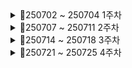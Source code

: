 <details> 
   <summary>📌250702 ~ 250704 1주차</summary>

<details> 
   <summary>250702 파이썬 1일차</summary> 

   - **✅ Situation** – 상황

   ***변수, 연산자, 데이터타입(자료의 형태)에 대한 학습***

   - **✅ Task** – 과제
   아래 내용 관련 문제들 주말에 공부하기
   
           1. 연산자 사용 중 실제 오류가 생길 수 있는 부분
               - ( ) 괄호로 우선 연산해야 하는 것들을 꼭 묶기
           2. 얕은복사 / 깊은복사 (원본 훼손되면 안되는 경우 주의하기)
           3. 컨테이너 자료형 중 매핑형
        
   - **✅ Action** – 행동
   학습 내용 복습하기
   
           1. 고정 소수점(Fixed Point)과 부동 소수점(Floating Point)
           2. 문자열 이스케이프 (\역슬래시)
           3. 논리연산 (우선순위 not > and > or)
           4. 컨테이너 자료형 중 시퀀스 형(list, tuple, range)
           5. 공통 연산자 (가변형 타입, 불가변형 타입 모두 동일하게 사용할 수 있는 연산자)
   
   - **✅ Result** – 결과
   아래 내용을 이해함
   
           1. 동등비교연산(자료형, 값) / 완전항등연산(주소, 자료형, 값)
           2. 단락평가(Short Circuit Evalution) - 하나면 참이면 어차피 참이기 때문에 거기서 평가를 멈춤
           3. 가변형 타입(list) vs 불가변형 타입(tuple, range)
</details>

<details> 
   <summary>250703 파이썬 2일차</summary> 

- **✅ Situation** – 상황

***제어문[조건문, 반복문(while)]에 대한 학습***

- **✅ Task** – 과제
아래 내용 관련 문제들 주말에 공부하기

        1. 조건문, 반복문에서 '가독성(짧은 줄), 실행시간 짧게, 메모리 적게' 할 수 있는 코드 작성
        2. 순서도 작성하는 방법 연습하기 (https://app.code2flow.com/)(https://draw.io)
        
- **✅ Action** – 행동
학습 내용 복습하기

        1. 간단한 if문, 다중 조건문
        2. while 문
        3. match~case문
            - ' _ ' (언더바)는 와일드카드라고 부르고 앞에 조건들을 제외한 모든 것을 포함
            - ' | ' (OR)은 또는을 의미. 둘 중에 하나라도 만족하면 참
            - ' * ' (별)은 앞에 값을 제외하고 나머지 요소들을 모두 저장하는 변수(패킹) 앞에 붙임

  - match~case문
  ```
  match 변수 or 값:
     case 값:
        실행문
  ```

- **✅ Result** – 결과
아래 내용을 이해함

        1. flag 변수 - 여러개의 조건문들이 하나의 상황에 의해서 함께 제어되어야 하는 경우
        2. := (왈러스 오퍼레이터, 바다코끼리 연산자) - 할당과 리턴을 동시에 하게 해줍니다.
  </details>

<details> 
   <summary>250704 파이썬 3일차</summary> 

<u>개인사정으로 독학</u>
- 파이썬 기초 2 제어문 ~ 기초 3 데코레이터
 </details>
 
</details>


<details> 
   <summary>📌250707 ~ 250711 2주차</summary>
<details> 
   <summary>250707 파이썬 4일차</summary> 

- **✅ Situation** – 상황
  
    ***함수, 문자열 출력, 정규식에 대한 학습***

- **✅ Task** – 과제
익숙하지 않은 내용 공부하기

        1. 정규식(Regular Expression)
            1. match()
            2. search()
            3. findall()
            4. finditer()
            - 정규식 패턴 찾기 사이트: https://regex101.com/
        
- **✅ Action** – 행동
학습 내용 복습하기

        1. List Comprehension
        - 기존 List를 사용해서 간단히 다른 리스트를 만드는 기법
        - [(변수에 적용할 수식) for (변수) in (for문이 돌아가는 범위)]
        2. 문자열 메소드
            1. split()
            2. replace()
            3. strip()
            4. join()
            5. format()

- **✅ Result** – 결과
아래 내용을 배움

        1. p = re.compile(r"^happy", re.I)
            - 정규식에는 raw string 표기를 습관적으로 붙여주기
        2. join은 split과 반대로 iterable 객체를 string으로 만들어줌
        3. re.sub()
            - 위치를 소괄호로 분리해서 1부터 순서대로 끊어서 부르는 그루핑과 연계해서많이 사용
</details>

<details> 
   <summary>250708 파이썬 5일차</summary> 

- **✅ Situation** – 상황

  ***모듈, 패키지, 클래스 기초에 대한 학습***

- **✅ Task** – 과제
아래 내용 관련 문제들 주말에 공부하기

        1. 예외 응용 하기
        
- **✅ Action** – 행동
학습 내용 복습하기

        1. 예외처리
            try:
            예외가 발생할 가능성이 있는 코드
            except:
            예외가 발생할 때 실행할 코드
            else:
            잘 실행되면 실행할 코드
            finally:
            되든 안되든 반드시 실행할 코드
        2. 코드를 작성하면서 발생할 수 있는 예외 처리 방법 2가지
            1. LBYL(Look Before You Leap)
            2. EAFP(It's Easier Ask Forgiveness Than Permission)
        3. 클래스 변수, 클래스 메서드, 인스턴스 변수, 인스턴스 메서드
        4. 예외처리시 하위예외를 먼저 작성하고 상위예외를 작성
        

- **✅ Result** – 결과
아래 내용을 배움

        1. 모듈명.변수 or 모듈명.함수() 정도까지로 import 해서 사용하는 것을 권장(어디 출신인지 안 쓰고도 해당 함수와 변수, 클래스를 불러올 수 있지만 권장안함)
        2. 객체 지향 언어와 절차 지향 언어의 차이
</details>

<details> 
   <summary>250709 파이썬 6일차</summary> 

- **Situation** – 상황
  
  ***클래스에 대한 심층 학습***

- **Task** – 과제
궁금한 부분 질문하거나 직접 해결하기

        1. 클래스 변수에 다차원 리스트(중첩 리스트) 사용했을 때 인스턴스 변수만 변경하고 싶어도 원본이 훼손됨
            - 원인 : 클래스 변수의 다차원(중첩) 리스트 객체는 모든 인스턴스가 공유하기 때문
            - 해결방법 : 깊은 복사(deepcopy)
    ```
        class Car:
        color_template = ['white', 'black', ['blue', 'silver']]

        def __init__(self, model, displacement, is_domestic):
            self.model = model
            self.displacement = displacement
            self.is_domestic = is_domestic
            import copy
            self.color = copy.deepcopy(Car.color_template)
    ```
        
- **Action** – 행동
학습 내용 복습하기

        1. 생략 가능한 정보는 디폴트 파라미터에 작성한다
        즉 꼭 입력이 필요한 정보는 디폴트 값을 주지 않는다
    ```
        def __init__(self, account, name, password, balance=0)
    ```
        2. int, bool, str, float, list, tuple, range 등 파이썬 자체 제공 클래스 외에도 사용자가 직접 새로운 클래스 만들 수 있음
        (함수도 클래스로 정의되어 있음, 파이썬은 클래스가 아닌 것이 없음)

        3. 부모클래스의 __init__()을 재사용, super() 사용해서 부모클래스 호출
    ```
        def __init__(self, is_tuned: bool = False, *args, **kwargs):
            super().__init__(*args, **kwargs)
    ```

        4. @property : 동작(함수)를 값(변수)처럼 사용하게 하는 데코레이터
            @get_pw.setter : @ property 의 짝궁인 setter
    
        

- **Result** – 결과
아래 내용을 배움

        1. 맹글링 - 파이썬에서 은닉성을 변칙처럼 구현
        2. 오버로딩
            - 클래스 내의 하나의 메소드가 여러개의 기능을 처리
            - 파이썬은 오버로딩 x
            - 연산자 오버로딩이라고 매직 메소드를 이용해서 눈속임
        3. 오버라이딩
             - 메소드를 재정의(덮어쓴다)
                - 메소드 뿐 아니라 속성도 오버라이팅
            - 부모한테 물려받은 메소드를 그대로 사용하지 않겠다는 의미
                - 자식 클래스에서 부모에게 있던 메소드를 고쳐쓰는 법
                - 상속이 되어야만 재정의 할 수 있다
                - 상속받은 메소드와 동일한 이름이어야 함
</details>

<details> 
   <summary>250710 데이터분석 1일차</summary> 

- **Situation** – 상황

    ***NumPy에 대한 학습***

- **Task** – 과제
궁금한 부분 질문하거나 직접 해결하기

        1. reshape
        배열의 총 원소 수는 그대로 유지한 채, 배열의 차원(shape) 을 새롭게 바꿈
    ```
        arr = np.array([1, 2, 3, 4, 5, 6, 7, 8, 9, 10, 11, 12])
        reshaped3 = arr.reshape(3, 1, -1)

        reshaped3.shape: (3, 1, 4)
        [[[ 1  2  3  4]]

        [[ 5  6  7  8]]

        [[ 9 10 11 12]]]

    ```

        2. np.nan, np.inf
            - Not a Number : 브로드캐스팅이 가능한, None을 의미하는 넘파이의 객체
            - infinite : 브로드캐스팅이 가능한, 결측치와는 구분된 처리하는 과정에서 잘못된 값 등을 채워넣기 위한 넘파이 객체
        
- **Action** – 행동
학습 내용 복습하기

        1. axis
            np.append(arr, values, axis)
            1. 2차원일 때
                - 행 : axis=0
                - 열 : axis=1
            2. 3차원일 때
                - 열 : axis=2
        2. 브로드캐스팅
            Numpy에서 shape가 다른 배열 간에도 산술 연산이 가능하게 하는 메커니즘
        3. 복원, 비복원 추출
            
    ```     
             a = np.array([1, 2, 3, 4, 5])
             np.random.choice(a, size=4, replace=True) #복원

    ```
    ```
             a = np.array([1, 2, 3, 4, 5])
             np.random.choice(a, 4, replace=False)#비복원
                
    ```

- **Result** – 결과
아래 내용을 배움

        1. str으로 된 자료가 있으면 나머지도 str으로 변환하기 때문에 두 번째줄 코드처럼 str으로 된 자료가 있으면 dtype으로 형변환 명시
    ```
        np.array([1.2, '2.1', 5.5]) # 형변환 주의
        np.array([1.2, '2.1', 5.5], dtype='float') # dtype으로 형변환 명시

    ```
        2. 난수를 만드는 알고리즘을 돌리는 최초의 같은 값으로 고정해서 사용
        
    ```
        import random  # 내장 파이썬

        random.seed(3) # 코드셀에 같이 넣어주시는 게 값을 실제로 윗 셀과 같도록 하는 방법
        random.randint(1, 100)

    ```
    ```
        np.random.randint(1,2) # 넘파이 min <= x < max (2 절대 안나옴)

        rng = np.random.default_rng(3) # 씨드 인스턴스
        rng.integers(low=1, high=3, size=1) # 넘파이 min <= x < max

    ```
</details>

<details> 
   <summary>250711 데이터분석 2일차</summary> 

- **Situation** – 상황

    ***Pandas에 대한 학습***

- **Task** – 과제
아래 내용 관련 문제들 주말에 공부하기

        1. Grouping Analysis

        2. Melt

        3. Pivot table

        4. Function Apply


- **Action** – 행동
학습 내용 복습하기

        1. 데이터프레임(dataframe)
            - 엑셀과 같이, 인덱스(index), 변수(column), 값(value)로 이루어진 데이터 구조
            - 판다스의 특수한 자료형
            - 2차원 자료 구조, Series가 합쳐진 형태 (Series : 1차원 배열 자료 구조, 브로드캐스팅 가능, numpy로 연산되고 관리됨)

        2. 파생변수: 이미 있는 데이터를 특정 컬럼의 조건에 따라 새로 알고싶은 형태로 파생시키는 것
            - df['over25'] = df.나이 >= 25
        3. del / drop (삭제)
            - del df['over25']
            - df.drop('지역', axis=1) # axis=0 행 / axis=1 열
        4. df을 합치기 위한 명령어
            1. merge : 중복 x, 추려서 합침
            2. concat : 
                - 행 기준 pd.concat(df, data)
                - 열 기준 pd.concat((df, data), axis=1)
                - 둘 다 가지고 있는 값만 추려서 리턴 pd.concat((df, data), join='inner')
            3. join : 조건을 걸어서 합침
    
    

- **Result** – 결과
아래 내용을 배움

        1. 기본 코드
            1. data = pd.DataFrame(data)

            2. data.info()
                : 개발자가 확인해야 자료로서의 구조를 보여줌
            3. data.describe(include='all')
                : 수집된 자료들의 경향성을 보여주기 위한 대푯값
            4. data.head(1) / data.tail(1)
                : 앞의 5줄까지 출력 / 뒤에 5줄까지 출력

        2. df2 = df.copy()
            : numpy처럼 pandas의 copy()도 deepcopy
        
        3. loc은 label 값으로 접근하고 iloc은 index 기준으로 접근
            - loc 시작인덱스 : 끝인덱스
            - iloc 시작인덱스 : 끝인덱스값 + 1
        4. 열, 행 으로 동작하는 판다스를 행, 열 순서로 동작하는 넘파이의 조건으로 가져오기 위해 loc사용
</details>

</details>


<details> 
   <summary>📌250714 ~ 250718 3주차</summary>
   
<details> 
   <summary>250714 데이터시각화 1일차</summary> 

- **Situation** – 상황

    ***데이터분석 EDA, matplotlib, seaborn에 대한 학습***

- **Task** – 과제
아래 내용 주말까지 공부하기

        1. Box Plot( 명목형 변수 x축, 연속형 변수 y축)
            1. Five-number Summary: 5가지 주요 통계량이 시각적으로 표현됨
            2. 여러 그룹 간 데이터를 비교할 때 유용
            3. 데이터의 신뢰구간과 이상치를 빠르게 확인할 수 있음
        2. male의 iqr 범위 / female의 iqr 범위 계산해서 이상치 값 찾기 문제(male 6개, female 1개)
            - 이상치 : 1.5 * iqr(The interquartile range(3분위수-1분위수)) 을 벗어난 값
        3. Barplot, 서브플롯 그리기
        4. Scatter Plot, Count Plot, distplot, kdeplot, Violin Plot, Heatmap, Pair Plot



- **Action** – 행동
학습 내용 복습하기

        1. 질적 변수의 종류(수학적 연산결과는 아무런 의미가 없음)
            - 명목형 : 변수나 크기가 순서에 대한 의미를 부여할 수 없는 경우
            - 순서형 : 변수가 어떤 기준에 따라 순서에 의미를 부여할 수 있는 경우

        2. 양적 변수의 종류(덧셈, 뺄셈 등의 연산 가능 + 의미있음)
            - 이산형 : 변수가 취할 수 있는 값을 하나하나 셀 수 있는 경우
            - 연속형 : 변수가 구간 안의 모든 값을 가질 수 있는 경우

        3. 그래프가 여러개의 데이터를 표현할 경우, 누락된 정보가 없는지 확인해봐야함
        
        4. Histograms
            1. 양적변수(연속형 변수)를 특정 구간으로 나눠서 그 범위에 해당하는 데이터의 '빈도'를 막대그래프로 표시
            2. 양적변수의 경향성(평균 근처에 값이 몰려있는지, 얼마나 몰려있는지 같은 특징을 파악)
        
    
    

- **Result** – 결과
아래 내용을 배움

        1. EDA와 CDA
            - 탐색적 데이터 분석(EDA) : 원 데이터(Raw data)를 가지고 유연하게 데이터를 탐색하고, 데이터의 특징과 구조로부터 얻은 정보를 바탕으로 통계모형을 만드는 분석방법
            - 확증적 데이터 분석(CDA) : 가설을 설정한 후, 수집한 데이터로 가설을 평가하고 추정하는 전통적인 분석
            - 탐색적 데이터 분석(EDA: Exploratory Data Analysis)는 기술통계
            - 확증적 데이터 분석(CDA: Confirmatory Data Analysis)는 추론통계

        2. Scatter Plots(산점도)
            - 양적변수와 양적변수 사이의 상관관계를 파악 - 상관관계, 이상치의 분포
        
        3. Stack Plots
            1.횡단적 관점과 종단적 관점을 하나의 그래프에 표현할 수 있음
            2. 누적된 각 데이터의 값자체 뿐 아니라 전체 중의 비율을 함께 보고, 변화량도 확인할 수 있음
            3. 시간에 따라 변화하는 값에 사용
        4. Seaborn
            1. Matplotlib을 기반으로 다양한 색상 테마와 통계용 차트 등의 기능을 추가한 시각화 패키지
            2.함수가 쉬우며 직관적으로 결과를 확인할 수 있음
            3.seaborn은 시각화용 패키지라서 결과를 직접 보여주지 않음
</details>

<details> 
   <summary>250715 데이터시각화 2일차</summary>
   
- **Situation** – 상황

    ***데이터 분석 방법론, EDA 기초, EDA를 위한 시각화 패키지(Matplotlib, Plotly)***

- **Task** – 과제
미니 프로젝트(데이터 활용 분석 및 시각화 진행)에서 EDA 실습하기

        1. 미니 프로젝트 주제 선정 및 데이터 탐색

- **Action** – 행동
학습 내용 복습하기

        1. PLOTLY
           - 인터랙티브 그래프 생성
           - fig 객체는 기본적으로 JSON 형식으로 데이터를 그림
           - 파이썬에서 Plotly로 그림을 그리는 방법은 3가지
              1. dict 형식으로 그리는 방법
                 : 가능은 하나 섬세하게 그래프를 그리려면 복잡하여 거의 쓰이지 않음
              2. Express를 통해서 그리는 방법
                 : px를 통해 템플릿으로 그래프를 빠르게 그리기 가능 (https://plotly.com/python/plotly-express/)
              3. Graph_objects를 통해서 그리는 방법
                 : 섬세한 커스터마이징이 가능, 그래프를 겹쳐그릴 수 있음(https://plotly.com/python/reference/)

        2. Scatter Plot

        3. Line Chart
        
        4. 시계열(Time Series) 그래프

        5. Bar Charts
           - 범주형 자료에 대한 카운팅, Category나 class에 대한 비교

           - 순위형 자료에 대해 카운팅할 때

           - 여러 범주형 변수에 대한 Overlay를 확인 가능
        6. Histogram

        7. Distribution Plot

        8. Box Plot & Violin Plot

        9. 트리맵

        10. Maps
        
- **Result** – 결과
아래 내용을 배움

        1. go.Figure
           - data : 데이터에 관한 정보
           - layout : 제목, 폰트, 축, 범례 등 레이아웃 설정 정보
           - go.update_layout : fig에 레이아웃 추가 업데이트
           - go.add_trace : fig에 시각요소 추가 삽입 (subplot, map, 추가 그래프 등)
           - go.make_subplots : 다중 그래프 그리기
        2. 데이터셋 불러와서 데이터 검토하기 위한 코드
           - .info()
           - .describe(include='all')
           - .head()
           - .tail()
           - .unique()
        3. Plotly Fundamentals
           - 데이터 레이블
           - 색상 차원
           - 템플릿
           - 구성
           - 높이, 너비 및 여백 조정
           - 눈금 형식 지정
           - 글꼴, 제목, 범례 항목 및 축 제목 설정
           - 축(Axes)
           - 서브플롯(Subplots)
</details>

<details> 
   <summary>250716 ~ 250718 미니 프로젝트 및 발표(총 3일)</summary>

- **Situation** – 상황

    ***데이터 활용 분석 및 시각화 진행 (데이터를 입력받고, 해당 데이터에 적합한 방식으로 시각화한다)***

- **Task** – 과제
1. 서울시 시민행복지수 통계 데이터 전처리(출처: 서울열린데이터광장)
2. streamlit application 구현

- **Action** – 행동
1. GitHub 공용 repository 생성 및 branches 생성
2. 2020~2024년도 서울시 자치구별, 항목별 행복지수 데이터 전처리
3. Plotly로 그래프, 차트 생성(시계열 그래프, 레이더 차트)
   1. 지역별 행복도 변화량(5개년) - 항목별 꺾은선 그래프(해당 지역의 2020~2024년도 행복 지수)
   2. 원하는 자치구 행복지수 비교 - 레이더 차트를 통한 시각적 비교(항목별 5개년 평균 점수 사용)
4. 삶의 만족도 5개 항목에 대한 중요에 따른 유사한 지역 추천 시스템

- **Result** – 결과
1. GitHub : (https://github.com/beening01/happy.git)
2. Streamlit : (https://happy-disticts.streamlit.app/)
</details>

</details>


<details> 
   <summary>📌250721 ~ 250725 4주차</summary>

<details>
   <summary>250721 SQL 1일차</summary>

- **Situation** – 상황

    ***SQL 기초 문법과 기본 SELECT 문 및 GROUP BY, 조건문 등을 중심으로 학습***  

- **Task** – 과제  
아래 SQL 쿼리를 직접 작성하여 동작 방식 이해하기

        1. 2019년 1분기 개봉 영화 중 관객수 10만 이상인 영화의 월별/유형별 관객 소계
        2. 상/하반기 구분 후, 매출 천만 이상 영화의 월별/유형별 관객 소계
        3. 부제가 있는 영화 개수 (':' 포함)
        4. 감독이 2명 이상일 때 쉼표(,) → 슬래시(/)로 바꾸어 출력

- **Action** – 행동  
기초 SQL 명령어와 데이터 형식, DB 개념 복습

        1. SQL 언어 구조 이해 (DML, DDL, DCL, TCL)
        2. SELECT ~ FROM ~ WHERE 기본 구문 실습
        3. 집계 함수 및 GROUP BY, ORDER BY 실습
        4. WHERE절에서의 다양한 조건문 사용
        5. DISTINCT, COUNT 함수 오류 주의사항 확인

- **Result** – 결과  

        1. SQL은 인덱스가 1부터 시작하며, SELECT 쿼리의 순서 및 문법 구조를 익힘
        2. 스키마(schema)와 데이터베이스(database)의 차이(MySQL에서는 유사)
        3. 데이터 웨어하우스, 데이터 마트, 레이크의 개념 정리
        4. 정형/반정형/비정형 데이터 유형 이해
        5. GROUP BY로 집계 시, SELECT 절에 포함된 컬럼 규칙 이해

*(학습 파일: `01_sql연습.sql`)*
</details>


<details>
   <summary>250722 SQL 2일차</summary>

- **Situation** – 상황

    ***테이블 간 관계를 탐색하기 위한 다양한 JOIN과 서브쿼리 학습***  

- **Task** – 과제  
다양한 JOIN과 서브쿼리 실습 문제 해결

        1. NEW YORK 근무 사원의 이름과 급여 조회
        2. emp와 dept를 조인해 사원명, 부서명 조회
        3. SMITH와 동일한 부서 사원 조회 (SMITH 제외)
        4. 사원-매니저 INNER JOIN / 매니저가 NULL인 경우 포함한 LEFT JOIN
        5. 40번 부서도 결과에 포함되는 OUTER JOIN 작성
        6. 급여 등급(salgrade) 조인을 통한 등급 확인

- **Action** – 행동  
JOIN 및 서브쿼리 활용 실습

        1. EQUI JOIN, NON-EQUI JOIN, OUTER JOIN, SELF JOIN 구조 익힘
        2. FROM 절에 서브쿼리(파생 테이블), SELECT 절 스칼라 서브쿼리 실습
        3. WHERE 절의 서브쿼리에 ANY, ALL, SOME 연산자 적용 방법 확인
        4. 다중 조인 시 테이블 별칭(alias) 및 ON 조건 활용법 숙지
        5. SQL의 동작순서: FROM -> WHERE -> (GROUP BY -> HAVING) -> SELECT -> ORDER BY -> LIMIT

- **Result** – 결과  

        1. INNER JOIN은 공통 컬럼이 양쪽 테이블에 존재할 때만 결과 출력
        2. OUTER JOIN은 NULL도 포함되므로 데이터 유실 방지 가능
        3. SELF JOIN은 한 테이블 내부 관계 탐색에 매우 효과적
        4. 서브쿼리는 복잡한 조건 분리 시 가독성과 성능 개선에 유리
        5. 서브쿼리 위치에 따라 사용 가능한 연산자가 다름을 이해

*(학습 파일: `02_JOIN.sql`, `03_subquery.sql`)*
</details>


<details>
   <summary>250723 SQL 3일차</summary>

- **Situation** – 상황

    ***DML(INSERT/UPDATE/DELETE), 제약조건(INTEGRITY), 인덱스(INDEX) 등 실무 활용 중심 학습***  

- **Task** – 과제  
실제 데이터 삽입/수정/삭제 및 성능 튜닝 실습

        1. emp01 테이블 생성 및 다양한 INSERT 방식 실습
        2. UPDATE/DELETE와 TRANSACTION(트랜잭션) 처리 연습
        3. PK, FK, UNIQUE, CHECK 등 제약조건 추가 및 삭제 실습
        4. ON DELETE / ON UPDATE 옵션의 동작 방식 확인
        5. INDEX 생성/삭제 및 성능 비교

- **Action** – 행동  
테이블 생성부터 인덱스까지 전체 흐름 실습

        1. INSERT 구문: 전체 칼럼 vs 특정 칼럼 입력 실습
        2. UPDATE 구문: 조건절 포함, 연산 포함, JOIN 기반 수정
        3. DELETE vs TRUNCATE 비교 실습
        4. 트랜잭션(SAVEPOINT, ROLLBACK, COMMIT) 흐름 테스트
        5. PRIMARY KEY와 FOREIGN KEY 설정 및 조회
        6. CREATE INDEX / DROP INDEX 명령어 실습

- **Result** – 결과  

        1. DML 명령어는 COMMIT을 기준으로 반영/취소 가능
        2. 제약조건을 통해 데이터 무결성 확보 (예: NULL 제한, 참조 무결성)
        3. ON DELETE CASCADE는 부모 삭제 시 자식 데이터 자동 삭제됨
        4. 인덱스는 검색 속도를 높이지만 INSERT/UPDATE 성능에는 영향을 줄 수 있음
        5. 클러스터형 인덱스는 실제 데이터 정렬까지 변경함, 보조 인덱스는 별도 구조로 관리됨

*(학습 파일: `04_DML-.sql`, `05_INTEGRITY-.sql`, `06_index-.sql`)*
</details>

<details>
  <summary>250724 SQL 4일차</summary>

- **Situation** – 상황  

    ***VIEW, WINDOW FUNCTION, Stored Procedure, Trigger에 대한 실습***  
    *(Stored Procedure와 Trigger는 아직 개념 수준의 이해)*

- **Task** – 과제  
VIEW와 WINDOW FUNCTION을 활용한 데이터 조회/분석,  
Stored Procedure·Trigger 기본 개념 및 작성법 체험

        1. VIEW 생성/삭제 및 DML 영향 확인
        2. 단일 테이블/조인 기반 VIEW 실습
        3. WINDOW FUNCTION으로 순위, 누적합, 이동평균 등 실습
        4. Stored Procedure 기본 작성·호출 개념 학습
        5. Trigger의 동작 구조와 예제 코드 개념 학습

- **Action** – 행동  
VIEW와 WINDOW FUNCTION의 다양한 활용 실습,  
Stored Procedure와 Trigger는 예제 중심으로 코드 작성 방식 파악

        1. CREATE VIEW / DROP VIEW 명령어 실습
        2. View를 통한 UPDATE·INSERT 시 원본 테이블 영향 확인
        3. RANK, DENSE_RANK, ROW_NUMBER 실습
        4. FIRST_VALUE, LAST_VALUE, LAG, LEAD 등으로 데이터 비교
        5. PERCENT_RANK, CUME_DIST, NTILE로 비율/그룹 분석
        6. Stored Procedure와 Function 작성법과 CALL 사용법 확인
        7. Trigger의 BEFORE/AFTER, OLD/NEW 개념 파악 및 예제 코드 분석

- **Result** – 결과  

        1. View를 통해 컬럼 은닉과 조인 결과를 간편하게 재사용 가능
        2. View에서의 DML은 원본 테이블의 제약조건을 그대로 따름
        3. Window Function으로 순위, 집계, 비율 등 다양한 분석 가능
        4. Stored Procedure는 반복 쿼리를 묶어 효율적으로 실행 가능
        5. Trigger는 DML 이벤트 발생 시 자동으로 후속 작업 실행 가능

*(학습 파일: `07_VIEW+WINDOWFUNCTION-.sql`, `08_STOREDPROCEDURE+TRIGGER-.sql`)*
</details>

